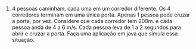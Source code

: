 1) 4 pessoas caminham, cada uma em um corredor diferente. Os 4 corredores terminam em uma única porta. Apenas 1 pessoa pode cruzar a porta, por vez. Considere que cada corredor tem 200m. e cada pessoa anda de 4 a 6 m/s. Cada pessoa leva de 1 a 2 segundos para abrir e cruzar a porta. Faça uma aplicação em java que simula essa situação.